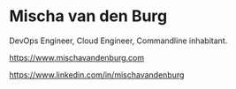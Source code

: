 # Mischa van den Burg

DevOps Engineer, Cloud Engineer, Commandline inhabitant.

https://www.mischavandenburg.com

https://www.linkedin.com/in/mischavandenburg
 

<!---
mischavandenburg/mischavandenburg is a ✨ special ✨ repository because its `README.md` (this file) appears on your GitHub profile.
You can click the Preview link to take a look at your changes.
--->
